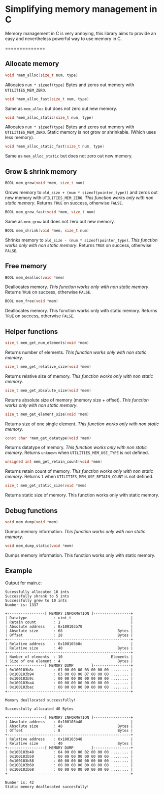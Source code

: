 # Simplifying memory management in C #
Memory management in C is very annoying, this library aims to provide an easy and nevertheless powerful way to use memory in C.

==============
## Allocate memory
```c
void *mem_alloc(size_t num, type)
```
Allocates `num * sizeof(type)` Bytes and zeros out memory with `UTILITIES_MEM_ZERO`.

```c
void *mem_alloc_fast(size_t num, type)
```
Same as `mem_alloc` but does not zero out new memory.

```c
void *mem_alloc_static(size_t num, type)
````
Allocates `num * sizeof(type)` Bytes and zeros out memory with `UTILITIES_MEM_ZERO`. Static memory is not grow or shrinkable. (Which uses less memory).

```c
void *mem_alloc_static_fast(size_t num, type)
````
Same as `mem_alloc_static` but does not zero out new memory.

## Grow & shrink memory
```c
BOOL mem_grow(void *mem, size_t num)
```
Grows memory to `old_size + (num * sizeof(pointer_type))` and zeros out new memory with `UTILITIES_MEM_ZERO`. *This function works only with non static memory*. Returns `TRUE` on success, otherwise `FALSE`.

```c
BOOL mem_grow_fast(void *mem, size_t num)
```
Same as `mem_grow` but does not zero out new memory.

```c
BOOL mem_shrink(void *mem, size_t num)
```
Shrinks memory to `old_size - (num * sizeof(pointer_type)`. *This function works only with non static memory*. Returns `TRUE` on success, otherwise `FALSE`.

## Free memory
```c
BOOL mem_dealloc(void *mem)
```
Deallocates memory. *This function works only with non static memory*. Returns `TRUE` on success, otherwise `FALSE`.

```c
BOOL mem_free(void *mem)
```
Deallocates memory. This function works only with static memory. Returns `TRUE` on success, otherwise `FALSE`.

## Helper functions

```c
size_t mem_get_num_elements(void *mem)
```
Returns number of elements. *This function works only with non static memory*.

```c
size_t mem_get_relative_size(void *mem)
```
Returns relative size of memory. *This function works only with non static memory*.

```c
size_t mem_get_absolute_size(void *mem)
```
Returns absolute size of memory (memory size + offset). *This function works only with non static memory*.

```c
size_t mem_get_element_size(void *mem)
```
Returns size of one single element. *This function works only with non static memory*.

```c
const char *mem_get_datatype(void *mem)
```
Returns datatype of memory. *This function works only with non static memory*. Returns `unknown` when `UTILITIES_MEM_USE_TYPE` is not defined.

```c
unsigned int mem_get_retain_count(void *mem)
```
Returns retain count of memory. *This function works only with non static memory*. Returns `1` when `UTILITIES_MEM_USE_RETAIN_COUNT` is not defined.

```c
size_t mem_get_static_size(void *mem)
```
Returns static size of memory. This function works only with static memory.

## Debug functions
```c
void mem_dump(void *mem)
```
Dumps memory information. *This function works only with non static memory*.

```c
void mem_dump_static(void *mem)
```
Dumps memory information. This function works only with static memory.

## Example

Output for main.c:
```
Sucessfully allocated 10 ints
Successfully shrank to 5 ints
Successfully grew to 10 ints
Number is: 1337

+-----------------[ MEMORY INFORMATION ]-----------------+
| Datatype            : uint_t                           |
| Retain count        : 1                                |
| Absolute address    : 0x100103b70                      |
| Absolute size       : 68                         Bytes |
| Offset              : 28                         Bytes |
+--------------------------------------------------------+
| Relative address    : 0x100103b8c                      |
| Relative size       : 40                         Bytes |
+--------------------------------------------------------+
| Number of elements  : 10                      Elements |
| Size of one element : 4                          Bytes |
+-----------------[ MEMORY DUMP        ]-----------------+
| 0x100103b8c         : 01 00 00 00 03 00 00 00 ........ |
| 0x100103b94         : 03 00 00 00 07 00 00 00 ........ |
| 0x100103b9c         : 00 00 00 00 00 00 00 00 ........ |
| 0x100103ba4         : 00 00 00 00 00 00 00 00 ........ |
| 0x100103bac         : 00 00 00 00 00 00 00 00 ........ |
+--------------------------------------------------------+

Memory deallocated successfully!

Successfully allocated 40 Bytes

+-----------------[ MEMORY INFORMATION ]-----------------+
| Absolute address    : 0x100103b40                      |
| Absolute size       : 48                         Bytes |
| Offset              : 8                          Bytes |
+--------------------------------------------------------+
| Relative address    : 0x100103b48                      |
| Relative size       : 40                         Bytes |
+-----------------[ MEMORY DUMP        ]-----------------+
| 0x100103b48         : 04 00 00 00 02 00 00 00 ........ |
| 0x100103b50         : 00 00 00 00 00 00 00 00 ........ |
| 0x100103b58         : 00 00 00 00 00 00 00 00 ........ |
| 0x100103b60         : 00 00 00 00 00 00 00 00 ........ |
| 0x100103b68         : 00 00 00 00 00 00 00 00 ........ |
+--------------------------------------------------------+

Number is: 42
Static memory deallocated succesfully!
```
